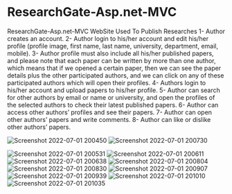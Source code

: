 # ResearchGate-Asp.net-MVC
ResearchGate-Asp.net-MVC WebSite Used To Publish Researches
1- Author creates an account.
2- Author login to his/her account and edit his/her profile (profile image, 
first name, last name, university, department, email, mobile).
3- Author profile must also include all his/her published papers, and please 
note that each paper can be written by more than one author, which 
means that if we opened a certain paper, then we can see the paper 
details plus the other participated authors, and we can click on any of 
these participated authors which will open their profiles.
4- Authors login to his/her account and upload papers to his/her profile.
5- Author can search for other authors by email or name or university, and 
open the profiles of the selected authors to check their latest published 
papers.
6- Author can access other authors’ profiles and see their papers.
7- Author can open other authors’ papers and write comments.
8- Author can like or dislike other authors’ papers.

![Screenshot 2022-07-01 200450](https://user-images.githubusercontent.com/84684863/176948778-cee957b3-88c3-4566-a715-6c1c54af6421.png)
![Screenshot 2022-07-01 200730](https://user-images.githubusercontent.com/84684863/176948803-3dd98c2e-8c8f-48a6-8e22-6e556a3da744.png)

![Screenshot 2022-07-01 200531](https://user-images.githubusercontent.com/84684863/176948322-cbe11ba4-4fde-4429-9e7c-673c62298bb6.png)
![Screenshot 2022-07-01 200611](https://user-images.githubusercontent.com/84684863/176948359-0240b1d8-b2aa-4297-93a8-f600f0544542.png)
![Screenshot 2022-07-01 200638](https://user-images.githubusercontent.com/84684863/176948417-26b90bec-48d6-4307-b508-49f3ebc44ad0.png)
![Screenshot 2022-07-01 200804](https://user-images.githubusercontent.com/84684863/176948468-870d9597-684b-41a1-87f2-ed01b3e786e5.png)
![Screenshot 2022-07-01 200830](https://user-images.githubusercontent.com/84684863/176948514-96a2d692-686e-4b26-a33c-58a3cd2fa44c.png)
![Screenshot 2022-07-01 200907](https://user-images.githubusercontent.com/84684863/176948525-87eb376d-e284-4f16-ab79-63ec874013c3.png)
![Screenshot 2022-07-01 200939](https://user-images.githubusercontent.com/84684863/176948534-0dab3311-48d3-415c-b28a-779cc60dbc13.png)
![Screenshot 2022-07-01 201010](https://user-images.githubusercontent.com/84684863/176948553-2070d995-fada-4c1c-b5f6-c62806eccbb3.png)
![Screenshot 2022-07-01 201035](https://user-images.githubusercontent.com/84684863/176948564-15cb3e90-ffa6-4799-b506-bc937837c25c.png)
